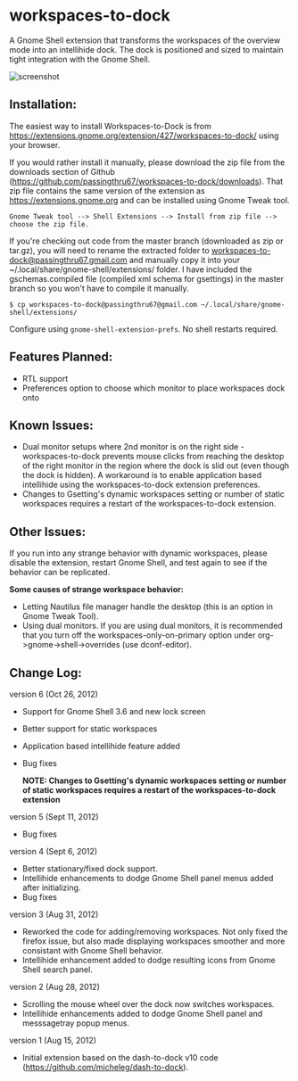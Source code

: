 workspaces-to-dock
==================

A Gnome Shell extension that transforms the workspaces of the overview mode into an intellihide dock.  The dock is positioned and sized to maintain tight integration with the Gnome Shell.

![screenshot](https://github.com/passingthru67/workspaces-to-dock/raw/master/Screenshot.png)

Installation:
------------
The easiest way to install Workspaces-to-Dock is from https://extensions.gnome.org/extension/427/workspaces-to-dock/ using your browser.

If you would rather install it manually, please download the zip file from the downloads section of Github (https://github.com/passingthru67/workspaces-to-dock/downloads). That zip file contains the same version of the extension as https://extensions.gnome.org and can be installed using Gnome Tweak tool.

	Gnome Tweak tool --> Shell Extensions --> Install from zip file --> choose the zip file.

If you're checking out code from the master branch (downloaded as zip or tar.gz), you will need to rename the extracted folder to workspaces-to-dock@passingthru67.gmail.com and manually copy it into your ~/.local/share/gnome-shell/extensions/ folder. I have included the gschemas.compiled file (compiled xml schema for gsettings) in the master branch so you won't have to compile it manually. 

	$ cp workspaces-to-dock@passingthru67@gmail.com ~/.local/share/gnome-shell/extensions/

Configure using `gnome-shell-extension-prefs`. No shell restarts required.


Features Planned:
-----------------
- RTL support
- Preferences option to choose which monitor to place workspaces dock onto


Known Issues:
-------------
- Dual monitor setups where 2nd monitor is on the right side - workspaces-to-dock prevents mouse clicks from reaching the desktop of the right monitor in the region where the dock is slid out (even though the dock is hidden). A workaround is to enable application based intellihide using the workspaces-to-dock extension preferences.
- Changes to Gsetting's dynamic workspaces setting or number of static workspaces requires a restart of the workspaces-to-dock extension.


Other Issues:
-------------
If you run into any strange behavior with dynamic workspaces, please disable the extension, restart Gnome Shell, and test again to see if the behavior can be replicated.

**Some causes of strange workspace behavior:**

- Letting Nautilus file manager handle the desktop  (this is an option in Gnome Tweak Tool).
- Using dual monitors. If you are using dual monitors, it is recommended that you turn off the workspaces-only-on-primary option under org->gnome->shell->overrides (use dconf-editor).


Change Log:
-----------
version 6 (Oct 26, 2012)

- Support for Gnome Shell 3.6 and new lock screen
- Better support for static workspaces
- Application based intellihide feature added
- Bug fixes

    **NOTE: Changes to Gsetting's dynamic workspaces setting or number of static workspaces requires a restart of the workspaces-to-dock extension**

version 5 (Sept 11, 2012)

- Bug fixes

version 4 (Sept 6, 2012)

- Better stationary/fixed dock support.
- Intellihide enhancements to dodge Gnome Shell panel menus added after initializing.
- Bug fixes

version 3 (Aug 31, 2012)

- Reworked the code for adding/removing workspaces. Not only fixed the firefox issue, but also made displaying workspaces smoother and more consistant with Gnome Shell behavior.
- Intellihide enhancement added to dodge resulting icons from Gnome Shell search panel.

version 2 (Aug 28, 2012)

- Scrolling the mouse wheel over the dock now switches workspaces.
- Intellihide enhancements added to dodge Gnome Shell panel and messsagetray popup menus.

version 1 (Aug 15, 2012)

- Initial extension based on the dash-to-dock v10 code (https://github.com/micheleg/dash-to-dock).

